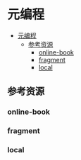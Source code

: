 # 元编程

<!--ts-->
* [元编程](#元编程)
   * [参考资源](#参考资源)
      * [online-book](#online-book)
      * [fragment](#fragment)
      * [local](#local)

<!-- Created by https://github.com/ekalinin/github-markdown-toc -->
<!-- Added by: kuanhsiaokuo, at: Tue Jun 28 23:40:34 CST 2022 -->

<!--te-->

## 参考资源

### online-book

### fragment

### local